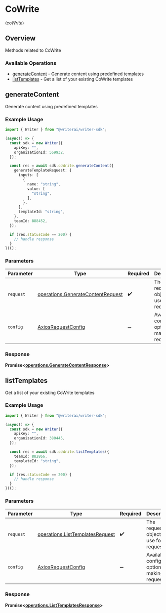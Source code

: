# CoWrite
(*coWrite*)

## Overview

Methods related to CoWrite

### Available Operations

* [generateContent](#generatecontent) - Generate content using predefined templates
* [listTemplates](#listtemplates) - Get a list of your existing CoWrite templates

## generateContent

Generate content using predefined templates

### Example Usage

```typescript
import { Writer } from "@writerai/writer-sdk";

(async() => {
  const sdk = new Writer({
    apiKey: "",
    organizationId: 569932,
  });

  const res = await sdk.coWrite.generateContent({
    generateTemplateRequest: {
      inputs: [
        {
          name: "string",
          value: [
            "string",
          ],
        },
      ],
      templateId: "string",
    },
    teamId: 888452,
  });

  if (res.statusCode == 200) {
    // handle response
  }
})();
```

### Parameters

| Parameter                                                                              | Type                                                                                   | Required                                                                               | Description                                                                            |
| -------------------------------------------------------------------------------------- | -------------------------------------------------------------------------------------- | -------------------------------------------------------------------------------------- | -------------------------------------------------------------------------------------- |
| `request`                                                                              | [operations.GenerateContentRequest](../../models/operations/generatecontentrequest.md) | :heavy_check_mark:                                                                     | The request object to use for the request.                                             |
| `config`                                                                               | [AxiosRequestConfig](https://axios-http.com/docs/req_config)                           | :heavy_minus_sign:                                                                     | Available config options for making requests.                                          |


### Response

**Promise<[operations.GenerateContentResponse](../../models/operations/generatecontentresponse.md)>**


## listTemplates

Get a list of your existing CoWrite templates

### Example Usage

```typescript
import { Writer } from "@writerai/writer-sdk";

(async() => {
  const sdk = new Writer({
    apiKey: "",
    organizationId: 380445,
  });

  const res = await sdk.coWrite.listTemplates({
    teamId: 882866,
    templateId: "string",
  });

  if (res.statusCode == 200) {
    // handle response
  }
})();
```

### Parameters

| Parameter                                                                          | Type                                                                               | Required                                                                           | Description                                                                        |
| ---------------------------------------------------------------------------------- | ---------------------------------------------------------------------------------- | ---------------------------------------------------------------------------------- | ---------------------------------------------------------------------------------- |
| `request`                                                                          | [operations.ListTemplatesRequest](../../models/operations/listtemplatesrequest.md) | :heavy_check_mark:                                                                 | The request object to use for the request.                                         |
| `config`                                                                           | [AxiosRequestConfig](https://axios-http.com/docs/req_config)                       | :heavy_minus_sign:                                                                 | Available config options for making requests.                                      |


### Response

**Promise<[operations.ListTemplatesResponse](../../models/operations/listtemplatesresponse.md)>**


